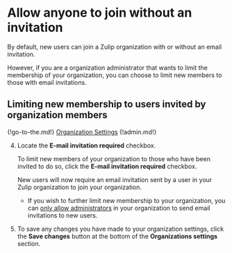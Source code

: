 # Allow anyone to join without an invitation

By default, new users can join a Zulip organization with or without an email
invitation.

However, if you are a organization administrator that wants to limit the membership of
your organization, you can choose to limit new members to those with email
invitations.

## Limiting new membership to users invited by organization members

{!go-to-the.md!} [Organization Settings](/#administration/organization-settings)
{!admin.md!}

4. Locate the **E-mail invitation required** checkbox.

    To limit new members of your organization to those who have been
    invited to do so, click the **E-mail invitation required** checkbox.

    New users will now require an email invitation sent by a user in your Zulip
organization to join your organization.

    * If you wish to further limit new membership to your organization, you can
    [only allow administrators](/help/only-allow-admins-to-invite-new-users) in
    your organization to send email invitations to new users.

5. To save any changes you have made to your organization settings, click the
**Save changes** button at the bottom of the **Organizations settings**
section.
